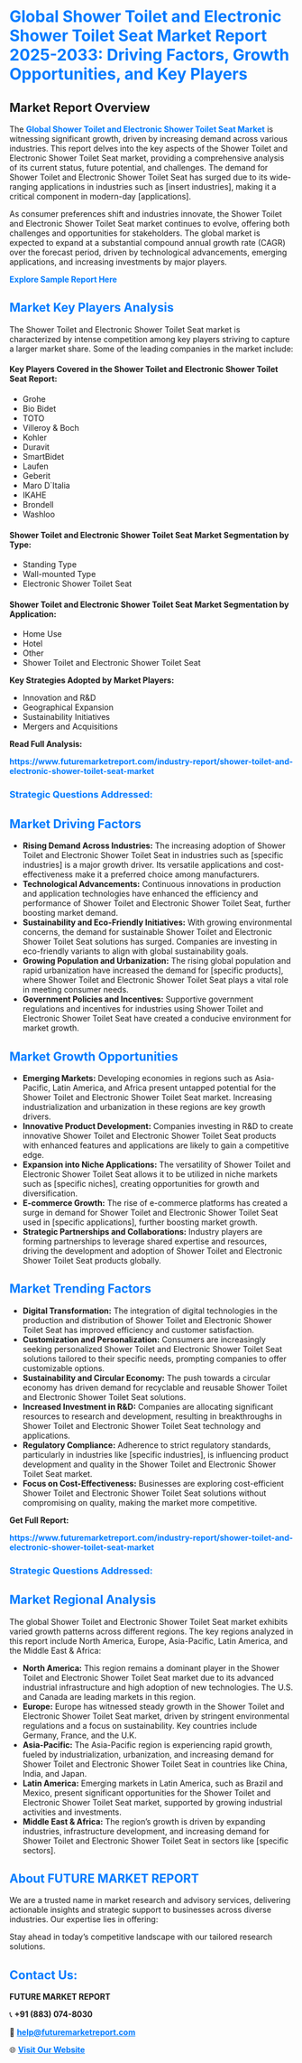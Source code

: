 <h1 style="color: #007BFF;">Global Shower Toilet and Electronic Shower Toilet Seat Market Report 2025-2033: Driving Factors, Growth Opportunities, and Key Players</h1>

<section id="overview">
<h2>Market Report Overview</h2>
<p>The <a href="https://www.futuremarketreport.com/industry-report/shower-toilet-and-electronic-shower-toilet-seat-market" style="color: #007BFF; text-decoration: none;"><strong>Global Shower Toilet and Electronic Shower Toilet Seat Market</strong></a> is witnessing significant growth, driven by increasing demand across various industries. This report delves into the key aspects of the Shower Toilet and Electronic Shower Toilet Seat market, providing a comprehensive analysis of its current status, future potential, and challenges. The demand for Shower Toilet and Electronic Shower Toilet Seat has surged due to its wide-ranging applications in industries such as [insert industries], making it a critical component in modern-day [applications].</p>
<p>As consumer preferences shift and industries innovate, the Shower Toilet and Electronic Shower Toilet Seat market continues to evolve, offering both challenges and opportunities for stakeholders. The global market is expected to expand at a substantial compound annual growth rate (CAGR) over the forecast period, driven by technological advancements, emerging applications, and increasing investments by major players.</p>
</section>

<section id="overview">
<p><a href="https://www.futuremarketreport.com/request-sample/reportId=111881" style="color: #007BFF; text-decoration: none;"><strong>Explore Sample Report Here</strong></a></p>
</section>

<section id="key-players">
<h2 style="color: #007BFF;">Market Key Players Analysis</h2>
<p>The Shower Toilet and Electronic Shower Toilet Seat market is characterized by intense competition among key players striving to capture a larger market share. Some of the leading companies in the market include:</p>
<h4>Key Players Covered in the Shower Toilet and Electronic Shower Toilet Seat Report:</h4>
<ul><li>Grohe</li><li>Bio Bidet</li><li>TOTO</li><li>Villeroy &amp; Boch</li><li>Kohler</li><li>Duravit</li><li>SmartBidet</li><li>Laufen</li><li>Geberit</li><li>Maro D`Italia</li><li>IKAHE</li><li>Brondell</li><li>Washloo</li></ul>
<h4>Shower Toilet and Electronic Shower Toilet Seat Market Segmentation by Type:</h4>
<ul><li>Standing Type</li><li>Wall-mounted Type</li><li>Electronic Shower Toilet Seat</li></ul>

<h4>Shower Toilet and Electronic Shower Toilet Seat Market Segmentation by Application:</h4>
<ul><li>Home Use</li><li>Hotel</li><li>Other</li><li>Shower Toilet and Electronic Shower Toilet Seat</li></ul>
<p><strong>Key Strategies Adopted by Market Players:</strong></p>
<ul>
<li>Innovation and R&D</li>
<li>Geographical Expansion</li>
<li>Sustainability Initiatives</li>
<li>Mergers and Acquisitions</li>
</ul>
</section>

<section>
<p><strong>Read Full Analysis: </strong></p><a href="https://www.futuremarketreport.com/industry-report/shower-toilet-and-electronic-shower-toilet-seat-market" style="color: #007BFF; text-decoration: none;"><strong>https://www.futuremarketreport.com/industry-report/shower-toilet-and-electronic-shower-toilet-seat-market</strong></a>
<h3 style="color: #007BFF;">Strategic Questions Addressed:</h3>
</section>

<section id="driving-factors">
<h2 style="color: #007BFF;">Market Driving Factors</h2>
<ul>
<li><strong>Rising Demand Across Industries:</strong> The increasing adoption of Shower Toilet and Electronic Shower Toilet Seat in industries such as [specific industries] is a major growth driver. Its versatile applications and cost-effectiveness make it a preferred choice among manufacturers.</li>
<li><strong>Technological Advancements:</strong> Continuous innovations in production and application technologies have enhanced the efficiency and performance of Shower Toilet and Electronic Shower Toilet Seat, further boosting market demand.</li>
<li><strong>Sustainability and Eco-Friendly Initiatives:</strong> With growing environmental concerns, the demand for sustainable Shower Toilet and Electronic Shower Toilet Seat solutions has surged. Companies are investing in eco-friendly variants to align with global sustainability goals.</li>
<li><strong>Growing Population and Urbanization:</strong> The rising global population and rapid urbanization have increased the demand for [specific products], where Shower Toilet and Electronic Shower Toilet Seat plays a vital role in meeting consumer needs.</li>
<li><strong>Government Policies and Incentives:</strong> Supportive government regulations and incentives for industries using Shower Toilet and Electronic Shower Toilet Seat have created a conducive environment for market growth.</li>
</ul>
</section>

<section id="growth-opportunities">
<h2 style="color: #007BFF;">Market Growth Opportunities</h2>
<ul>
<li><strong>Emerging Markets:</strong> Developing economies in regions such as Asia-Pacific, Latin America, and Africa present untapped potential for the Shower Toilet and Electronic Shower Toilet Seat market. Increasing industrialization and urbanization in these regions are key growth drivers.</li>
<li><strong>Innovative Product Development:</strong> Companies investing in R&D to create innovative Shower Toilet and Electronic Shower Toilet Seat products with enhanced features and applications are likely to gain a competitive edge.</li>
<li><strong>Expansion into Niche Applications:</strong> The versatility of Shower Toilet and Electronic Shower Toilet Seat allows it to be utilized in niche markets such as [specific niches], creating opportunities for growth and diversification.</li>
<li><strong>E-commerce Growth:</strong> The rise of e-commerce platforms has created a surge in demand for Shower Toilet and Electronic Shower Toilet Seat used in [specific applications], further boosting market growth.</li>
<li><strong>Strategic Partnerships and Collaborations:</strong> Industry players are forming partnerships to leverage shared expertise and resources, driving the development and adoption of Shower Toilet and Electronic Shower Toilet Seat products globally.</li>
</ul>
</section>

<section id="trending-factors">
<h2 style="color: #007BFF;">Market Trending Factors</h2>
<ul>
<li><strong>Digital Transformation:</strong> The integration of digital technologies in the production and distribution of Shower Toilet and Electronic Shower Toilet Seat has improved efficiency and customer satisfaction.</li>
<li><strong>Customization and Personalization:</strong> Consumers are increasingly seeking personalized Shower Toilet and Electronic Shower Toilet Seat solutions tailored to their specific needs, prompting companies to offer customizable options.</li>
<li><strong>Sustainability and Circular Economy:</strong> The push towards a circular economy has driven demand for recyclable and reusable Shower Toilet and Electronic Shower Toilet Seat solutions.</li>
<li><strong>Increased Investment in R&D:</strong> Companies are allocating significant resources to research and development, resulting in breakthroughs in Shower Toilet and Electronic Shower Toilet Seat technology and applications.</li>
<li><strong>Regulatory Compliance:</strong> Adherence to strict regulatory standards, particularly in industries like [specific industries], is influencing product development and quality in the Shower Toilet and Electronic Shower Toilet Seat market.</li>
<li><strong>Focus on Cost-Effectiveness:</strong> Businesses are exploring cost-efficient Shower Toilet and Electronic Shower Toilet Seat solutions without compromising on quality, making the market more competitive.</li>
</ul>
</section>

<section>
<p><strong>Get Full Report: </strong></p><a href="https://www.futuremarketreport.com/industry-report/shower-toilet-and-electronic-shower-toilet-seat-market" style="color: #007BFF; text-decoration: none;"><strong>https://www.futuremarketreport.com/industry-report/shower-toilet-and-electronic-shower-toilet-seat-market</strong></a>
<h3 style="color: #007BFF;">Strategic Questions Addressed:</h3>
</section>


<section id="regional-analysis">
<h2 style="color: #007BFF;">Market Regional Analysis</h2>
<p>The global Shower Toilet and Electronic Shower Toilet Seat market exhibits varied growth patterns across different regions. The key regions analyzed in this report include North America, Europe, Asia-Pacific, Latin America, and the Middle East & Africa:</p>
<ul>
<li><strong>North America:</strong> This region remains a dominant player in the Shower Toilet and Electronic Shower Toilet Seat market due to its advanced industrial infrastructure and high adoption of new technologies. The U.S. and Canada are leading markets in this region.</li>
<li><strong>Europe:</strong> Europe has witnessed steady growth in the Shower Toilet and Electronic Shower Toilet Seat market, driven by stringent environmental regulations and a focus on sustainability. Key countries include Germany, France, and the U.K.</li>
<li><strong>Asia-Pacific:</strong> The Asia-Pacific region is experiencing rapid growth, fueled by industrialization, urbanization, and increasing demand for Shower Toilet and Electronic Shower Toilet Seat in countries like China, India, and Japan.</li>
<li><strong>Latin America:</strong> Emerging markets in Latin America, such as Brazil and Mexico, present significant opportunities for the Shower Toilet and Electronic Shower Toilet Seat market, supported by growing industrial activities and investments.</li>
<li><strong>Middle East & Africa:</strong> The region’s growth is driven by expanding industries, infrastructure development, and increasing demand for Shower Toilet and Electronic Shower Toilet Seat in sectors like [specific sectors].</li>
</ul>
</section>

<footer>
<h2 style="color: #007BFF;">About FUTURE MARKET REPORT</h2>
<p>We are a trusted name in market research and advisory services, delivering actionable insights and strategic support to businesses across diverse industries. Our expertise lies in offering:</p>

<p>Stay ahead in today’s competitive landscape with our tailored research solutions.</p>

<h2 style="color: #007BFF;">Contact Us:</h2>
<p><strong>FUTURE MARKET REPORT</strong></p>
<p>📞 <strong>+91 (883) 074-8030</strong></p>
<p>📧 <strong><a href="mailto:help@futuremarketreport.com" style="color: #007BFF;">help@futuremarketreport.com</a></strong></p>
<p>🌐 <strong><a href="https://www.futuremarketreport.com/" style="color: #007BFF;">Visit Our Website</a></strong></p>
</footer>